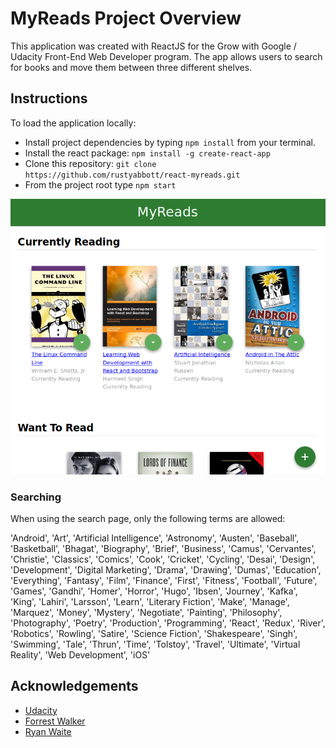 # MyReads Project Overview

This application was created with ReactJS for the Grow with Google / Udacity Front-End Web Developer program. The app allows users to search for books and move them between three different shelves.

## Instructions

To load the application locally:

* Install project dependencies by typing `npm install` from your terminal.
* Install the react package: `npm install -g create-react-app`
* Clone this repository: `git clone https://github.com/rustyabbott/react-myreads.git`
* From the project root type `npm start`

![](img/myreads-home-screenshot.png)

### Searching

When using the search page, only the following terms are allowed:

'Android', 'Art', 'Artificial Intelligence', 'Astronomy', 'Austen', 'Baseball', 'Basketball', 'Bhagat', 'Biography', 'Brief', 'Business', 'Camus', 'Cervantes', 'Christie', 'Classics', 'Comics', 'Cook', 'Cricket', 'Cycling', 'Desai', 'Design', 'Development', 'Digital Marketing', 'Drama', 'Drawing', 'Dumas', 'Education', 'Everything', 'Fantasy', 'Film', 'Finance', 'First', 'Fitness', 'Football', 'Future', 'Games', 'Gandhi', 'Homer', 'Horror', 'Hugo', 'Ibsen', 'Journey', 'Kafka', 'King', 'Lahiri', 'Larsson', 'Learn', 'Literary Fiction', 'Make', 'Manage', 'Marquez', 'Money', 'Mystery', 'Negotiate', 'Painting', 'Philosophy', 'Photography', 'Poetry', 'Production', 'Programming', 'React', 'Redux', 'River', 'Robotics', 'Rowling', 'Satire', 'Science Fiction', 'Shakespeare', 'Singh', 'Swimming', 'Tale', 'Thrun', 'Time', 'Tolstoy', 'Travel', 'Ultimate', 'Virtual Reality', 'Web Development', 'iOS'

## Acknowledgements

* [Udacity](https://www.udacity.com/)
* [Forrest Walker](https://forrestwalker.net/)
* [Ryan Waite](https://www.youtube.com/channel/UCRb4dFjhmm8RfvTgIfBtXFg)

